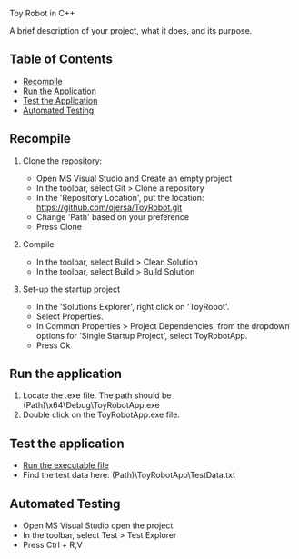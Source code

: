 Toy Robot in C++

A brief description of your project, what it does, and its purpose.

## Table of Contents
- [Recompile](recompile)
- [Run the Application](#run-the-application)
- [Test the Application](#test-the-application)
- [Automated Testing](#test-the-application)

## Recompile
1. Clone the repository:
   * Open MS Visual Studio and Create an empty project
   * In the toolbar, select Git > Clone a repository
   * In the 'Repository Location', put the location:
       https://github.com/ojersa/ToyRobot.git
   * Change 'Path' based on your preference
   * Press Clone

2. Compile
   * In the toolbar, select Build > Clean Solution
   * In the toolbar, select Build > Build Solution

3. Set-up the startup project
   * In the 'Solutions Explorer', right click on 'ToyRobot'.
   * Select Properties.
   * In Common Properties > Project Dependencies, from the dropdown options for 'Single Startup Project', select ToyRobotApp.
   * Press Ok

## Run the application
1. Locate the .exe file. The path should be (Path)\x64\Debug\ToyRobotApp.exe
2. Double click on the ToyRobotApp.exe file.

## Test the application
   * [Run the executable file](#run-the-application)
   * Find the test data here: (Path)\ToyRobotApp\TestData.txt

## Automated Testing
   * Open MS Visual Studio open the project
   * In the toolbar, select Test > Test Explorer
   * Press Ctrl + R,V



   

